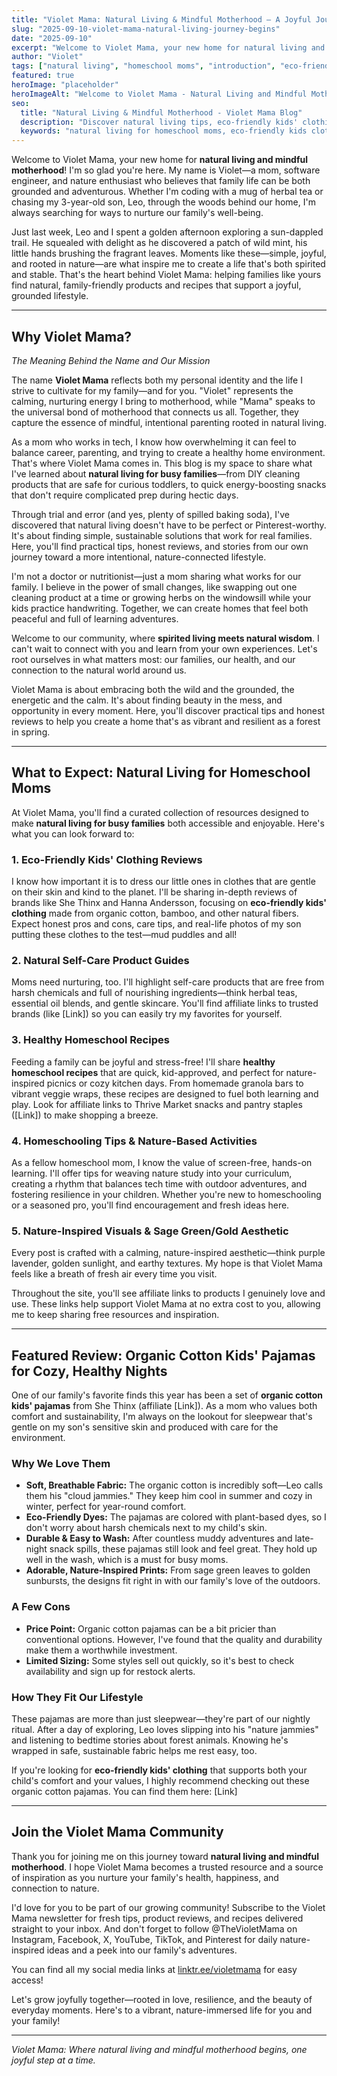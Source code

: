 ```yaml
---
title: "Violet Mama: Natural Living & Mindful Motherhood – A Joyful Journey Begins"
slug: "2025-09-10-violet-mama-natural-living-journey-begins"
date: "2025-09-10"
excerpt: "Welcome to Violet Mama, your new home for natural living and mindful motherhood! Join me as we explore eco-friendly products, healthy recipes, and joyful family living rooted in nature."
author: "Violet"
tags: ["natural living", "homeschool moms", "introduction", "eco-friendly", "healthy recipes"]
featured: true
heroImage: "placeholder"
heroImageAlt: "Welcome to Violet Mama - Natural Living and Mindful Motherhood"
seo:
  title: "Natural Living & Mindful Motherhood - Violet Mama Blog"
  description: "Discover natural living tips, eco-friendly kids' clothing reviews, healthy homeschool recipes, and nature-based activities for homeschooling families."
  keywords: "natural living for homeschool moms, eco-friendly kids clothing, healthy homeschool recipes, nature-based learning"
---
```


Welcome to Violet Mama, your new home for **natural living and mindful motherhood**! I'm so glad you're here. My name is Violet—a mom, software engineer, and nature enthusiast who believes that family life can be both grounded and adventurous. Whether I'm coding with a mug of herbal tea or chasing my 3-year-old son, Leo, through the woods behind our home, I'm always searching for ways to nurture our family's well-being.

Just last week, Leo and I spent a golden afternoon exploring a sun-dappled trail. He squealed with delight as he discovered a patch of wild mint, his little hands brushing the fragrant leaves. Moments like these—simple, joyful, and rooted in nature—are what inspire me to create a life that's both spirited and stable. That's the heart behind Violet Mama: helping families like yours find natural, family-friendly products and recipes that support a joyful, grounded lifestyle.

---

## Why Violet Mama?  
*The Meaning Behind the Name and Our Mission*

The name **Violet Mama** reflects both my personal identity and the life I strive to cultivate for my family—and for you. "Violet" represents the calming, nurturing energy I bring to motherhood, while "Mama" speaks to the universal bond of motherhood that connects us all. Together, they capture the essence of mindful, intentional parenting rooted in natural living.

As a mom who works in tech, I know how overwhelming it can feel to balance career, parenting, and trying to create a healthy home environment. That's where Violet Mama comes in. This blog is my space to share what I've learned about **natural living for busy families**—from DIY cleaning products that are safe for curious toddlers, to quick energy-boosting snacks that don't require complicated prep during hectic days.

Through trial and error (and yes, plenty of spilled baking soda), I've discovered that natural living doesn't have to be perfect or Pinterest-worthy. It's about finding simple, sustainable solutions that work for real families. Here, you'll find practical tips, honest reviews, and stories from our own journey toward a more intentional, nature-connected lifestyle.

I'm not a doctor or nutritionist—just a mom sharing what works for our family. I believe in the power of small changes, like swapping out one cleaning product at a time or growing herbs on the windowsill while your kids practice handwriting. Together, we can create homes that feel both peaceful and full of learning adventures.

Welcome to our community, where **spirited living meets natural wisdom**. I can't wait to connect with you and learn from your own experiences. Let's root ourselves in what matters most: our families, our health, and our connection to the natural world around us.

Violet Mama is about embracing both the wild and the grounded, the energetic and the calm. It's about finding beauty in the mess, and opportunity in every moment. Here, you'll discover practical tips and honest reviews to help you create a home that's as vibrant and resilient as a forest in spring.

---

## What to Expect: Natural Living for Homeschool Moms

At Violet Mama, you'll find a curated collection of resources designed to make **natural living for busy families** both accessible and enjoyable. Here's what you can look forward to:

### 1. Eco-Friendly Kids' Clothing Reviews  
I know how important it is to dress our little ones in clothes that are gentle on their skin and kind to the planet. I'll be sharing in-depth reviews of brands like She Thinx and Hanna Andersson, focusing on **eco-friendly kids' clothing** made from organic cotton, bamboo, and other natural fibers. Expect honest pros and cons, care tips, and real-life photos of my son putting these clothes to the test—mud puddles and all!

### 2. Natural Self-Care Product Guides  
Moms need nurturing, too. I'll highlight self-care products that are free from harsh chemicals and full of nourishing ingredients—think herbal teas, essential oil blends, and gentle skincare. You'll find affiliate links to trusted brands (like [Link]) so you can easily try my favorites for yourself.

### 3. Healthy Homeschool Recipes  
Feeding a family can be joyful and stress-free! I'll share **healthy homeschool recipes** that are quick, kid-approved, and perfect for nature-inspired picnics or cozy kitchen days. From homemade granola bars to vibrant veggie wraps, these recipes are designed to fuel both learning and play. Look for affiliate links to Thrive Market snacks and pantry staples ([Link]) to make shopping a breeze.

### 4. Homeschooling Tips & Nature-Based Activities  
As a fellow homeschool mom, I know the value of screen-free, hands-on learning. I'll offer tips for weaving nature study into your curriculum, creating a rhythm that balances tech time with outdoor adventures, and fostering resilience in your children. Whether you're new to homeschooling or a seasoned pro, you'll find encouragement and fresh ideas here.

### 5. Nature-Inspired Visuals & Sage Green/Gold Aesthetic  
Every post is crafted with a calming, nature-inspired aesthetic—think purple lavender, golden sunlight, and earthy textures. My hope is that Violet Mama feels like a breath of fresh air every time you visit.

Throughout the site, you'll see affiliate links to products I genuinely love and use. These links help support Violet Mama at no extra cost to you, allowing me to keep sharing free resources and inspiration.

---

## Featured Review: Organic Cotton Kids' Pajamas for Cozy, Healthy Nights

One of our family's favorite finds this year has been a set of **organic cotton kids' pajamas** from She Thinx (affiliate [Link]). As a mom who values both comfort and sustainability, I'm always on the lookout for sleepwear that's gentle on my son's sensitive skin and produced with care for the environment.

### Why We Love Them

- **Soft, Breathable Fabric:** The organic cotton is incredibly soft—Leo calls them his "cloud jammies." They keep him cool in summer and cozy in winter, perfect for year-round comfort.
- **Eco-Friendly Dyes:** The pajamas are colored with plant-based dyes, so I don't worry about harsh chemicals next to my child's skin.
- **Durable & Easy to Wash:** After countless muddy adventures and late-night snack spills, these pajamas still look and feel great. They hold up well in the wash, which is a must for busy moms.
- **Adorable, Nature-Inspired Prints:** From sage green leaves to golden sunbursts, the designs fit right in with our family's love of the outdoors.

### A Few Cons

- **Price Point:** Organic cotton pajamas can be a bit pricier than conventional options. However, I've found that the quality and durability make them a worthwhile investment.
- **Limited Sizing:** Some styles sell out quickly, so it's best to check availability and sign up for restock alerts.

### How They Fit Our Lifestyle

These pajamas are more than just sleepwear—they're part of our nightly ritual. After a day of exploring, Leo loves slipping into his "nature jammies" and listening to bedtime stories about forest animals. Knowing he's wrapped in safe, sustainable fabric helps me rest easy, too.

If you're looking for **eco-friendly kids' clothing** that supports both your child's comfort and your values, I highly recommend checking out these organic cotton pajamas. You can find them here: [Link]

---

## Join the Violet Mama Community

Thank you for joining me on this journey toward **natural living and mindful motherhood**. I hope Violet Mama becomes a trusted resource and a source of inspiration as you nurture your family's health, happiness, and connection to nature.

I'd love for you to be part of our growing community! Subscribe to the Violet Mama newsletter for fresh tips, product reviews, and recipes delivered straight to your inbox. And don't forget to follow @TheVioletMama on Instagram, Facebook, X, YouTube, TikTok, and Pinterest for daily nature-inspired ideas and a peek into our family's adventures.

You can find all my social media links at [linktr.ee/violetmama](https://linktr.ee/violetmama) for easy access!

Let's grow joyfully together—rooted in love, resilience, and the beauty of everyday moments. Here's to a vibrant, nature-immersed life for you and your family!

---

*Violet Mama: Where natural living and mindful motherhood begins, one joyful step at a time.*
